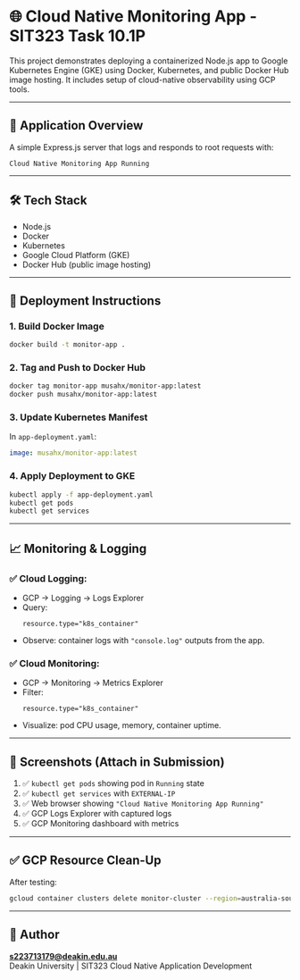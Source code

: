 # 🌐 Cloud Native Monitoring App - SIT323 Task 10.1P

This project demonstrates deploying a containerized Node.js app to Google Kubernetes Engine (GKE) using Docker, Kubernetes, and public Docker Hub image hosting. It includes setup of cloud-native observability using GCP tools.

---

## 🧠 Application Overview

A simple Express.js server that logs and responds to root requests with:
```
Cloud Native Monitoring App Running
```

---

## 🛠️ Tech Stack

- Node.js
- Docker
- Kubernetes
- Google Cloud Platform (GKE)
- Docker Hub (public image hosting)

---

## 🚀 Deployment Instructions

### 1. Build Docker Image
```bash
docker build -t monitor-app .
```

### 2. Tag and Push to Docker Hub
```bash
docker tag monitor-app musahx/monitor-app:latest
docker push musahx/monitor-app:latest
```

### 3. Update Kubernetes Manifest
In `app-deployment.yaml`:
```yaml
image: musahx/monitor-app:latest
```

### 4. Apply Deployment to GKE
```bash
kubectl apply -f app-deployment.yaml
kubectl get pods
kubectl get services
```

---

## 📈 Monitoring & Logging

### ✅ Cloud Logging:
- GCP → Logging → Logs Explorer
- Query:
  ```text
  resource.type="k8s_container"
  ```
- Observe: container logs with `"console.log"` outputs from the app.

### ✅ Cloud Monitoring:
- GCP → Monitoring → Metrics Explorer
- Filter:
  ```text
  resource.type="k8s_container"
  ```
- Visualize: pod CPU usage, memory, container uptime.

---

## 📸 Screenshots (Attach in Submission)

1. ✅ `kubectl get pods` showing pod in `Running` state
2. ✅ `kubectl get services` with `EXTERNAL-IP`
3. ✅ Web browser showing `"Cloud Native Monitoring App Running"`
4. ✅ GCP Logs Explorer with captured logs
5. ✅ GCP Monitoring dashboard with metrics

---

## ✅ GCP Resource Clean-Up
After testing:
```bash
gcloud container clusters delete monitor-cluster --region=australia-southeast1
```

---

## 🙋 Author
**s223713179@deakin.edu.au**  
Deakin University | SIT323 Cloud Native Application Development
